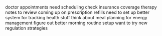 doctor appointments need scheduling check insurance coverage therapy notes to review coming up on prescription refills need to set up better system for tracking health stuff think about meal planning for energy management figure out better morning routine setup want to try new regulation strategies
